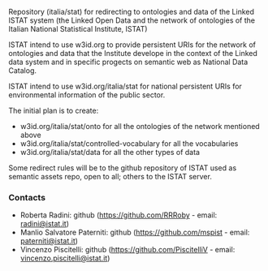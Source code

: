 Repository (italia/stat) for redirecting to ontologies and data of the Linked ISTAT system (the Linked Open Data and the network of ontologies of the Italian National Statistical Institute, ISTAT)

ISTAT intend to use w3id.org to provide persistent URIs for the network of ontologies and data that the Institute develope in the context of the Linked data system and in specific progects on semantic web as National Data Catalog. 

ISTAT intend to use w3id.org/italia/stat for national persistent URIs for environmental information of the public sector.

The initial plan is to create:

- w3id.org/italia/stat/onto for all the ontologies of the network mentioned above
- w3id.org/italia/stat/controlled-vocabulary for all the vocabularies
- w3id.org/italia/stat/data for all the other types of data

Some redirect rules will be to the github repository of ISTAT used as semantic assets repo, open to all; others to the ISTAT server.

### Contacts

- Roberta Radini: github (https://github.com/RRRoby - email: radini@istat.it)
- Manlio Salvatore Paterniti: github (https://github.com/mspist - email: paterniti@istat.it)
- Vincenzo Piscitelli: github (https://github.com/PiscitelliV - email: vincenzo.piscitelli@istat.it)

